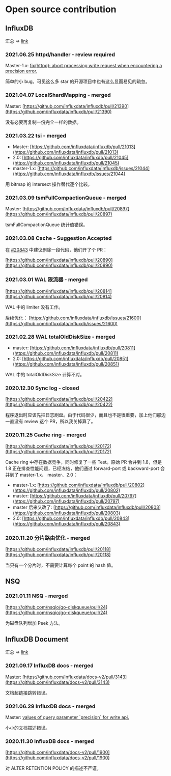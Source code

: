 # Open source contribution

## InfluxDB

汇总 => [link](https://github.com/influxdata/influxdb/pulls?q=is%3Apr+author%3AStoneYunZhao+)



### 2021.06.25 httpd/handler - review required

Master-1.x: [fix(httpd): abort processing write request when encountering a precision error.](https://github.com/influxdata/influxdb/pull/21746)

简单的小 bug。可见这么多 star 的开源项目中也有这么显而易见的疏忽。

### 2021.04.07 LocalShardMapping - merged

Master: [https://github.com/influxdata/influxdb/pull/21390](https://github.com/influxdata/influxdb/pull/21390)

没有必要再复制一份完全一样的数据。

### 2021.03.22 tsi - merged

* Master: [https://github.com/influxdata/influxdb/pull/21013](https://github.com/influxdata/influxdb/pull/21013)
* 2.0: [https://github.com/influxdata/influxdb/pull/21045](https://github.com/influxdata/influxdb/pull/21045)
* master-1.x: [https://github.com/influxdata/influxdb/issues/21044](https://github.com/influxdata/influxdb/issues/21044)

用 bitmap 的 intersect 操作替代逐个比较。

### 2021.03.09 tsmFullCompactionQueue - merged

Master: [https://github.com/influxdata/influxdb/pull/20897](https://github.com/influxdata/influxdb/pull/20897)

tsmFullCompactionQueue 统计值错误。

### 2021.03.08 Cache - Suggestion Accepted

在 [#20843](https://github.com/influxdata/influxdb/pull/20843) 中建议删除一段代码，他们开了个 PR：

[https://github.com/influxdata/influxdb/pull/20890](https://github.com/influxdata/influxdb/pull/20890)

### 2021.03.01 WAL 限流器 - merged

[https://github.com/influxdata/influxdb/pull/20814](https://github.com/influxdata/influxdb/pull/20814)

WAL 中的 limiter 没有工作。

后续优化： [https://github.com/influxdata/influxdb/issues/21600](https://github.com/influxdata/influxdb/issues/21600)

### 2021.02.28 WAL totalOldDiskSize - merged

* master: [https://github.com/influxdata/influxdb/pull/20811](https://github.com/influxdata/influxdb/pull/20811)
* 2.0: [https://github.com/influxdata/influxdb/pull/20851](https://github.com/influxdata/influxdb/pull/20851)

WAL 中的 totalOldDiskSize 计算不对。

### 2020.12.30 Sync log - closed

[https://github.com/influxdata/influxdb/pull/20422](https://github.com/influxdata/influxdb/pull/20422)

程序退出时应该先把日志刷盘。由于代码很少，而且也不是很重要，加上他们那边一直没有 review 这个 PR，所以我关掉算了。

### 2020.11.25 Cache ring - merged

[https://github.com/influxdata/influxdb/pull/20172](https://github.com/influxdata/influxdb/pull/20172)

Cache ring 中存在数据竞争，同时修复了一些 Test。原始 PR 合并到 1.8，但是 1.8 正在排查性能问题，已经冻结，他们通过 forward-port 或 backward-port 合并到了 master-1.x、 master、2.0：

* master-1.x: [https://github.com/influxdata/influxdb/pull/20802](https://github.com/influxdata/influxdb/pull/20802)
* master: [https://github.com/influxdata/influxdb/pull/20797](https://github.com/influxdata/influxdb/pull/20797)
* master 后来又改了: [https://github.com/influxdata/influxdb/pull/20803](https://github.com/influxdata/influxdb/pull/20803)
* 2.0: [https://github.com/influxdata/influxdb/pull/20843](https://github.com/influxdata/influxdb/pull/20843)

### 2020.11.20 分片路由优化 - merged

[https://github.com/influxdata/influxdb/pull/20118](https://github.com/influxdata/influxdb/pull/20118)

当只有一个分片时，不需要计算每个 point 的 hash 值。

## NSQ

### 2021.01.11 NSQ - merged

[https://github.com/nsqio/go-diskqueue/pull/24](https://github.com/nsqio/go-diskqueue/pull/24)

为磁盘队列增加 Peek 方法。

## InfluxDB Document

汇总 => [link](https://github.com/influxdata/docs-v2/pulls?q=+is%3Apr+author%3AStoneYunZhao+)

### 2021.09.17 InfluxDB docs - merged

Master: [https://github.com/influxdata/docs-v2/pull/3143](https://github.com/influxdata/docs-v2/pull/3143)

文档超链接跳转错误。

### 2021.06.29 InfluxDB docs - merged

Master: [values of query parameter \`precision\` for write api.](https://github.com/influxdata/docs-v2/pull/2792)

小小的文档描述错误。

### 2020.11.30 InfluxDB docs - merged

[https://github.com/influxdata/docs-v2/pull/1900](https://github.com/influxdata/docs-v2/pull/1900)

对 ALTER RETENTION POLICY 的描述不严谨。
